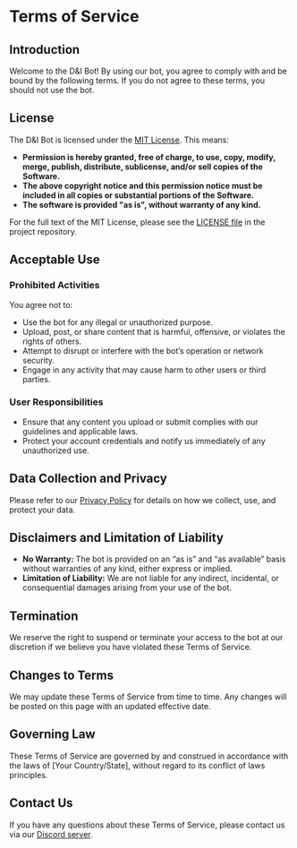 # Terms of Service

## Introduction

Welcome to the D&I Bot! By using our bot, you agree to comply with and be bound by the following terms. If you do not agree to these terms, you should not use the bot.

## License

The D&I Bot is licensed under the [MIT License](https://opensource.org/licenses/MIT). This means:

- **Permission is hereby granted, free of charge, to use, copy, modify, merge, publish, distribute, sublicense, and/or sell copies of the Software.**
- **The above copyright notice and this permission notice must be included in all copies or substantial portions of the Software.**
- **The software is provided "as is", without warranty of any kind.**

For the full text of the MIT License, please see the [LICENSE file](./LICENSE.md) in the project repository.

## Acceptable Use

### Prohibited Activities

You agree not to:

- Use the bot for any illegal or unauthorized purpose.
- Upload, post, or share content that is harmful, offensive, or violates the rights of others.
- Attempt to disrupt or interfere with the bot’s operation or network security.
- Engage in any activity that may cause harm to other users or third parties.

### User Responsibilities

- Ensure that any content you upload or submit complies with our guidelines and applicable laws.
- Protect your account credentials and notify us immediately of any unauthorized use.

## Data Collection and Privacy

Please refer to our [Privacy Policy](./privacy-policy.md) for details on how we collect, use, and protect your data.

## Disclaimers and Limitation of Liability

- **No Warranty:** The bot is provided on an “as is” and “as available” basis without warranties of any kind, either express or implied.
- **Limitation of Liability:** We are not liable for any indirect, incidental, or consequential damages arising from your use of the bot.

## Termination

We reserve the right to suspend or terminate your access to the bot at our discretion if we believe you have violated these Terms of Service.

## Changes to Terms

We may update these Terms of Service from time to time. Any changes will be posted on this page with an updated effective date.

## Governing Law

These Terms of Service are governed by and construed in accordance with the laws of [Your Country/State], without regard to its conflict of laws principles.

## Contact Us

If you have any questions about these Terms of Service, please contact us via our [Discord server](https://discord.gg/rfrMnA4XCc).
